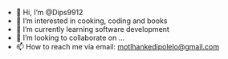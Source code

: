 - 👋 Hi, I’m @Dips9912
- 👀 I’m interested in cooking, coding and books
- 🌱 I’m currently learning software development
- 💞️ I’m looking to collaborate on ...
- 📫 How to reach me via email: motlhankedipolelo@gmail.com

<!---
Dips9912/Dips9912 is a ✨ special ✨ repository because its `README.md` (this file) appears on your GitHub profile.
You can click the Preview link to take a look at your changes.
--->
